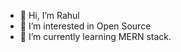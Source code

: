 - 👋 Hi, I’m Rahul
- 👀 I’m interested in Open Source
- 🌱 I’m currently learning MERN stack.


<!---
rahul5522/rahul5522 is a ✨ special ✨ repository because its `README.md` (this file) appears on your GitHub profile.
You can click the Preview link to take a look at your changes.
--->
